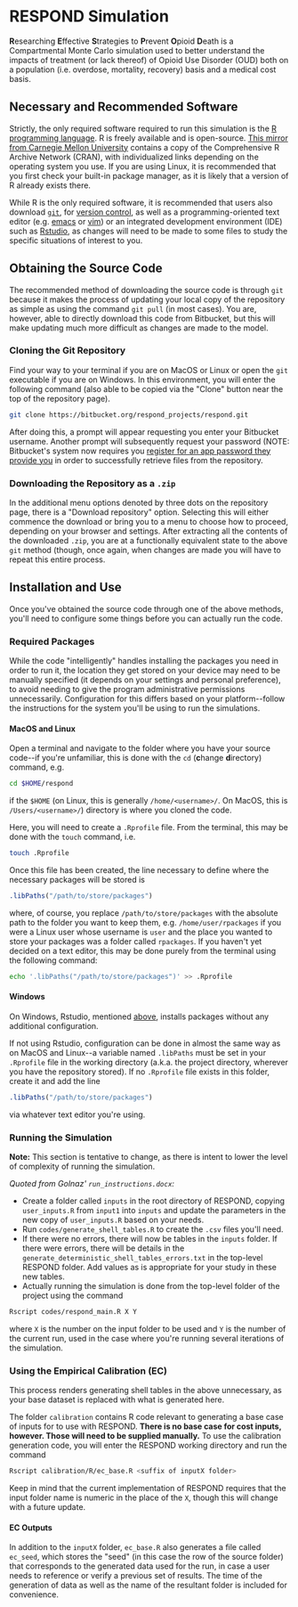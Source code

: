 # RESPOND Simulation

**R**esearching **E**ffective **S**trategies to **P**revent **O**pioid **D**eath is a Compartmental Monte Carlo simulation used to better understand the impacts of treatment (or lack thereof) of Opioid Use Disorder (OUD) both on a population (i.e. overdose, mortality, recovery) basis and a medical cost basis.

## Necessary and Recommended Software

Strictly, the only required software required to run this simulation is the [R programming language](https://www.r-project.org/). R is freely available and is open-source. [This mirror from Carnegie Mellon University](http://lib.stat.cmu.edu/R/CRAN/) contains a copy of the Comprehensive R Archive Network (CRAN), with individualized links depending on the operating system you use. If you are using Linux, it is recommended that you first check your built-in package manager, as it is likely that a version of R already exists there.

While R is the only required software, it is recommended that users also download [`git`](https://git-scm.com/downloads), for [version control](https://www.atlassian.com/git/tutorials/what-is-version-control), as well as a programming-oriented text editor (e.g. [emacs](https://www.gnu.org/software/emacs/) or [vim](https://www.vim.org)) or an integrated development environment (IDE) such as [Rstudio](https://www.rstudio.com), as changes will need to be made to some files to study the specific situations of interest to you.

## Obtaining the Source Code

The recommended method of downloading the source code is through `git` because it makes the process of updating your local copy of the repository as simple as using the command `git pull` (in most cases). You are, however, able to directly download this code from Bitbucket, but this will make updating much more difficult as changes are made to the model.

### Cloning the Git Repository

Find your way to your terminal if you are on MacOS or Linux or open the `git` executable if you are on Windows. In this environment, you will enter the following command (also able to be copied via the "Clone" button near the top of the repository page).

```sh
git clone https://bitbucket.org/respond_projects/respond.git
```
After doing this, a prompt will appear requesting you enter your Bitbucket username. Another prompt will subsequently request your password (NOTE: Bitbucket's system now requires you [register for an app password they provide you](https://bitbucket.org/account/settings/app-passwords/) in order to successfully retrieve files from the repository.

### Downloading the Repository as a `.zip`

In the additional menu options denoted by three dots on the repository page, there is a "Download repository" option. Selecting this will either commence the download or bring you to a menu to choose how to proceed, depending on your browser and settings. After extracting all the contents of the downloaded `.zip`, you are at a functionally equivalent state to the above `git` method (though, once again, when changes are made you will have to repeat this entire process.

## Installation and Use

Once you've obtained the source code through one of the above methods, you'll need to configure some things before you can actually run the code.

### Required Packages

While the code "intelligently" handles installing the packages you need in order to run it, the location they get stored on your device may need to be manually specified (it depends on your settings and personal preference), to avoid needing to give the program administrative permissions unnecessarily. Configuration for this differs based on your platform--follow the instructions for the system you'll be using to run the simulations.

#### MacOS and Linux
Open a terminal and navigate to the folder where you have your source code--if you're unfamiliar, this is done with the `cd` (**c**hange **d**irectory) command, e.g.
```sh
cd $HOME/respond
```
if the `$HOME` (on Linux, this is generally `/home/<username>/`. On MacOS, this is `/Users/<username>/`) directory is where you cloned the code.

Here, you will need to create a `.Rprofile` file. From the terminal, this may be done with the `touch` command, i.e.
```sh
touch .Rprofile
```

Once this file has been created, the line necessary to define where the necessary packages will be stored is
```R
.libPaths("/path/to/store/packages")
```
where, of course, you replace `/path/to/store/packages` with the absolute path to the folder you want to keep them, e.g. `/home/user/rpackages` if you were a Linux user whose username is `user` and the place you wanted to store your packages was a folder called `rpackages`. If you haven't yet decided on a text editor, this may be done purely from the terminal using the following command:
```sh
echo '.libPaths("/path/to/store/packages")' >> .Rprofile
```

#### Windows
On Windows, Rstudio, mentioned [above](#necessary-and-recommended-software), installs packages without any additional configuration.

If not using Rstudio, configuration can be done in almost the same way as on MacOS and Linux--a variable named `.libPaths` must be set in your `.Rprofile` file in the working directory (a.k.a. the project directory, wherever you have the repository stored). If no `.Rprofile` file exists in this folder, create it and add the line
```R
.libPaths("/path/to/store/packages")
```
via whatever text editor you're using.

### Running the Simulation
**Note:** This section is tentative to change, as there is intent to lower the level of complexity of running the simulation.

*Quoted from Golnaz' `run_instructions.docx`:*

* Create a folder called `inputs` in the root directory of RESPOND, copying `user_inputs.R` from `input1` into `inputs` and update the parameters in the new copy of `user_inputs.R` based on your needs.
* Run `codes/generate_shell_tables.R` to create the `.csv` files you'll need.
* If there were no errors, there will now be tables in the `inputs` folder. If there were errors, there will be details in the `generate_deterministic_shell_tables_errors.txt` in the top-level RESPOND folder. Add values as is appropriate for your study in these new tables.
* Actually running the simulation is done from the top-level folder of the project using the command
```sh
Rscript codes/respond_main.R X Y
```
where `X` is the number on the input folder to be used and `Y` is the number of the current run, used in the case where you're running several iterations of the simulation.

### Using the Empirical Calibration (EC)
This process renders generating shell tables in the above unnecessary, as your base dataset is replaced with what is generated here.

The folder `calibration` contains R code relevant to generating a base case of inputs for to use with RESPOND. **There is no base case for cost inputs, however. Those will need to be supplied manually.** To use the calibration generation code, you will enter the RESPOND working directory and run the command
```sh
Rscript calibration/R/ec_base.R <suffix of inputX folder>
```

Keep in mind that the current implementation of RESPOND requires that the input folder name is numeric in the place of the `X`, though this will change with a future update.

#### EC Outputs

In addition to the `inputX` folder, `ec_base.R` also generates a file called `ec_seed`, which stores the "seed" (in this case the row of the source folder) that corresponds to the generated data used for the run, in case a user needs to reference or verify a previous set of results. The time of the generation of data as well as the name of the resultant folder is included for convenience.
